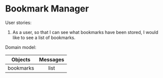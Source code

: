 # Bookmark Manager
User stories:
1. As a user, so that I can see what bookmarks have been stored, I would like to see a list of bookmarks.

Domain model:

| Objects  | Messages |
|:--------:|:--------:|
| bookmarks| list     |
